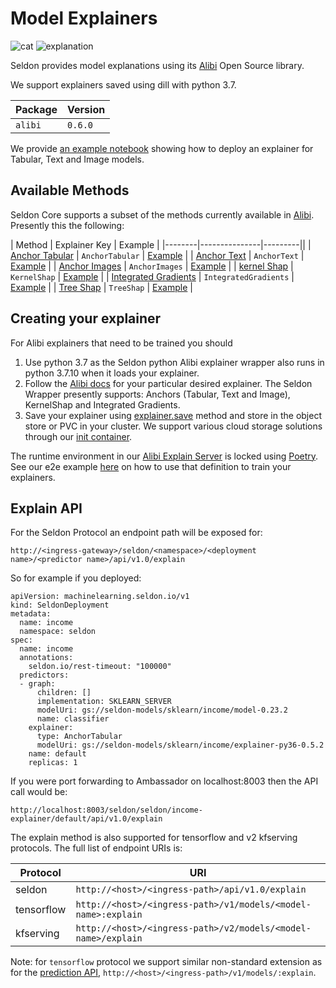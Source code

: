 # Model Explainers

![cat](cat.png)
![explanation](cat_explanation.png)

Seldon provides model explanations using its [Alibi](https://github.com/SeldonIO/alibi)  Open Source library.

We support explainers saved using dill with python 3.7.

| Package | Version |
| ------ | ----- |
| `alibi` | `0.6.0` |


We provide [an example notebook](../examples/explainer_examples.html) showing how to deploy an explainer for Tabular, Text and Image models.


## Available Methods

Seldon Core supports a subset of the methods currently available in [Alibi](https://github.com/SeldonIO/alibi). Presently this the following:


| Method | Explainer Key | Example |
|--------|---------------|---------||
| [Anchor Tabular](https://docs.seldon.io/projects/alibi/en/latest/methods/Anchors.html) | `AnchorTabular` | [Example](../examples/explainer_examples.html#Income-Prediction-Model-with-Anchors-Explainer) |
| [Anchor Text](https://docs.seldon.io/projects/alibi/en/latest/methods/Anchors.html) | `AnchorText` | [Example](../examples/explainer_examples.html#Movie-Sentiment-Model) |
| [Anchor Images](https://docs.seldon.io/projects/alibi/en/latest/methods/Anchors.html) | `AnchorImages` | [Example](../examples/explainer_examples.html#Tensorflow-CIFAR10-Model) |
| [kernel Shap](https://docs.seldon.io/projects/alibi/en/latest/methods/KernelSHAP.html) | `KernelShap` | [Example](../examples/explainer_examples.html#Wine-Prediction-Model-with-Shap-Explainer) |
| [Integrated Gradients](https://docs.seldon.io/projects/alibi/en/latest/methods/IntegratedGradients.html) | `IntegratedGradients` | [Example](../examples/explainer_examples.html#MNIST-Model-with-Integrated-Gradients-Explainer) |
| [Tree Shap](https://docs.seldon.io/projects/alibi/en/latest/methods/TreeSHAP.html) | `TreeShap` | [Example](../examples/explainer_examples.html#XGBoost-Model-with-TreeShap-Explainer) |

## Creating your explainer

For Alibi explainers that need to be trained you should

 1. Use python 3.7 as the Seldon python Alibi explainer wrapper also runs in python 3.7.10 when it loads your explainer.
 1. Follow the [Alibi docs](https://docs.seldon.io/projects/alibi/en/latest/index.html) for your particular desired explainer. The Seldon Wrapper presently supports: Anchors (Tabular, Text and Image), KernelShap and Integrated Gradients.
 1. Save your explainer using [explainer.save](https://docs.seldon.io/projects/alibi/en/latest/overview/saving.html) method and store in the object store or PVC in your cluster. We support various cloud storage solutions through our [init container](../servers/overview.html).

The runtime environment in our [Alibi Explain Server](https://github.com/SeldonIO/seldon-core/tree/master/components/alibi-explain-server) is locked using [Poetry](https://python-poetry.org/). See our e2e example [here](../examples/iris_explainer_poetry.html) on how to use that definition to train your explainers.

## Explain API

For the Seldon Protocol an endpoint path will be exposed for:

```
http://<ingress-gateway>/seldon/<namespace>/<deployment name>/<predictor name>/api/v1.0/explain
```

So for example if you deployed:

```
apiVersion: machinelearning.seldon.io/v1
kind: SeldonDeployment
metadata:
  name: income
  namespace: seldon
spec:
  name: income
  annotations:
    seldon.io/rest-timeout: "100000"
  predictors:
  - graph:
      children: []
      implementation: SKLEARN_SERVER
      modelUri: gs://seldon-models/sklearn/income/model-0.23.2
      name: classifier
    explainer:
      type: AnchorTabular
      modelUri: gs://seldon-models/sklearn/income/explainer-py36-0.5.2
    name: default
    replicas: 1
```

If you were port forwarding to Ambassador on localhost:8003 then the API call would be:

```
http://localhost:8003/seldon/seldon/income-explainer/default/api/v1.0/explain
```

The explain method is also supported for tensorflow and v2 kfserving protocols. The full list of endpoint URIs is:

| Protocol | URI |
| ------ | ----- |
| seldon | `http://<host>/<ingress-path>/api/v1.0/explain` |
| tensorflow | `http://<host>/<ingress-path>/v1/models/<model-name>:explain` |
| kfserving | `http://<host>/<ingress-path>/v2/models/<model-name>/explain` |


Note: for `tensorflow` protocol we support similar non-standard extension as for the [prediction API](../graph/protocols.md#rest-and-grpc-tensorflow-protocol), `http://<host>/<ingress-path>/v1/models/:explain`.

